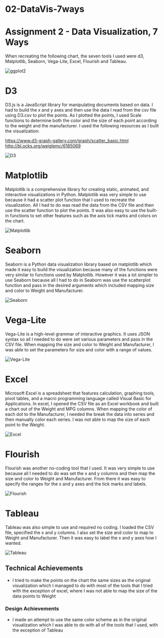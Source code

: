 # 02-DataVis-7ways

Assignment 2 - Data Visualization, 7 Ways  
===

When recreating the following chart, the seven tools I used were d3, Matplotlib, Seaborn, Vega-Lite, Excel, Flourish and Tableau.

![ggplot2](img/original.png)

# D3

D3.js is a JavaScript library for manipulating documents based on data. I had to build the x and y axes and then use the data I read from the csv file using D3.csv to plot the points. As I plotted the points, I used Scale functions to determine both the color and the size of each point according to the weight and the manufacturer. I used the following resources as I built the visualization:

https://www.d3-graph-gallery.com/graph/scatter_basic.html
http://bl.ocks.org/weiglemc/6185069

![D3](img/d3_vis.png)

# Matplotlib

Matplotlib is a comprehensive library for creating static, animated, and interactive visualizations in Python. Matplotlib was very simple to use because it had a scatter plot function that I used to recreate the visualization. All I had to do was read the data from the CSV file and then use the scatter function to plot the points. It was also easy to use the built-in functions to set other features such as the axis tick marks and colors on the chart.

![Matplotlib](img/matplotlib_vis.png)

# Seaborn

Seaborn is a Python data visualization library based on matplotlib which made it easy to build the visualization because many of the functions were very similar to functions used by Matplotlib. However it was a lot simpler to use Seaborn because all I had to do in Seaborn was use the scatterplot function and pass in the desired arguments which included mapping size and color to Weight and Manufacturer.

![Seaborn](img/seaborn_vis.png)

# Vega-Lite

Vega-Lite is a high-level grammar of interactive graphics. It uses JSON syntax so all I needed to do were set various parameters and pass in the CSV file. When mapping the size and color to Weight and Manufacturer, I was able to set the parameters for size and color with a range of values.

![Vega-Lite](img/vega-lite_vis.png)

# Excel

Microsoft Excel is a spreadsheet that features calculation, graphing tools, pivot tables, and a macro programming language called Visual Basic for Applications. In excel, I opened the CSV file as an Excel workbook and built a chart out of the Weight and MPG columns. When mapping the color of each dot to the Manufacturer, I needed the break the data into series and then manually color each series. I was not able to map the size of each point to the Weight.

![Excel](img/excel_vis.png)

# Flourish

Flourish was another no-coding tool that I used. It was very simple to use because all I needed to do was set the x and y columns and then map the size and color to Weight and Manufacturer. From there it was easy to specify the ranges for the x and y axes and the tick marks and labels.

![Flourish](img/flourish_vis.png)

# Tableau

Tableau was also simple to use and required no coding. I loaded the CSV file, specified the x and y columns. I also set the size and color to map to Weight and Manufacturer. Then it was easy to label the x and y axes how I wanted.

![Tableau](img/tableau_vis.png)

## Technical Achievements
- I tried to make the points on the chart the same sizes as the original visualization which I managed to do with most of the tools that I tried with the exception of excel, where I was not able to map the size of the data points to Weight

### Design Achievements
- I made an attempt to use the same color scheme as in the original visualization which I was able to do with all of the tools that I used,    with the exception of Tableau
